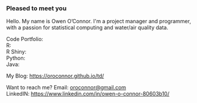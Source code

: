 ### Pleased to meet you

<!--
**oroconnor/oroconnor** is a ✨ _special_ ✨ repository because its `README.md` (this file) appears on your GitHub profile.

Here are some ideas to get you started:

- 🔭 I’m currently working on ...
- 🌱 I’m currently learning ...
- 👯 I’m looking to collaborate on ...
- 🤔 I’m looking for help with ...
- 💬 Ask me about ...
- 📫 How to reach me: ...
- 😄 Pronouns: ...
- ⚡ Fun fact: ...
-->
Hello. My name is Owen O’Connor. I'm a project manager and programmer, with a passion for statistical computing and water/air quality data. 

Code Portfolio:\
  R:\
  R Shiny:\
  Python:\
  Java:
  
My Blog: https://oroconnor.github.io/td/

Want to reach me?
  Email: oroconnor@gmail.com\
  LinkedIN: https://www.linkedin.com/in/owen-o-connor-80603b10/
